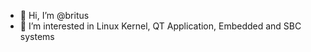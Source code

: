 - 👋 Hi, I’m @britus
- 👀 I’m interested in Linux Kernel, QT Application, Embedded and SBC systems

<!---
britus/britus is a ✨ special ✨ repository because its `README.md` (this file) appears on your GitHub profile.
You can click the Preview link to take a look at your changes.
--->
